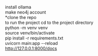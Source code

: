 install ollama<br>
make neo4j account<br>
*clone the repo<br>
to run the project cd to the project directory<br>
python -m venv venv<br>
source venv/bin/activate<br>
pip install -r requirements.txt<br>
uvicorn main:app --reload<br>
http://127.0.0.1:8000/docs <br>
